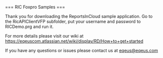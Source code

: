 === RIC Foxpro Samples ===

Thank you for downloading the ReportsInCloud sample application. Go to the RicAPIClientVFP subfolder, put your username and password to RICDemo.prg and run it.

For more details please visit our wiki at https://eqeuscom.atlassian.net/wiki/display/RD/How+to+get+started

If you have any questions or issues please contact us at eqeus@eqeus.com
